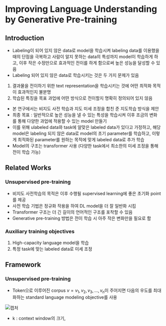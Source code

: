 # Improving Language Understanding by Generative Pre-training

## Introduction
- Labeling이 되어 있지 않은 data로 model을 학습시켜 labeling data를 이용했을 때의 단점을 극복하고 사람이 알지 못하는 data의 특성까지 model이 학습하게 하고, 이후 작은 수정만으로 효과적인 전이를 하게 함으로써 높은 성능을 달성할 수 있음 
- Labeling 되어 있지 않은 data로 학습시키는 것은 두 가지 문제가 있음
1. 결과물을 전이하기 위한 text representation을 학습시키는 것에 어떤 최적화 목적이 효과적인지 불분명
2. 학습된 특징을 목표 과업에 어떤 방식으로 전이할지 명확히 정의되어 있지 않음

- 본 연구에서는 비지도 사전 학습과 지도 미세 조정을 합친 준 지도학습 방식을 제안
- 최종 목표 : 일반적으로 높은 성능을 낼 수 있는 특성을 학습시켜 이후 조금의 변화를 통해 다양한 과업에 적용할 수 있는 model 만들기
- 이를 위해 ulabeled data와 task에 알맞은 labeled data가 있다고 가정하고, 해당 model은 labeling 되지 않은 data로 model의 초기 parameter를 학습하고, 이렇게 최적화된 parameter를 원하는 목적에 맞게 labeled data로 추가 학습
- Model의 구조는 transformer 사용 (다양한 task에서 최소한의 미세 조정을 통해 전이 학습 가능)

## Related Works

### Unsupervised pre-training
- 비지도 사전학습의 목적은 이후 수행될 supervised learning에 좋은 초기화 point를 제공
- 사전 학습 기법은 정규화 작용을 하여 DL model을 더 잘 일반화 시킴
- Transformer 구조는 더 긴 길이의 언어적인 구조를 포착할 수 있음
- Generative pre-training 방법은 전이 학습 시 아주 작은 변화만을 필요로 함

### Auxiliary training objectives

1. High-capacity language model을 학습
2. 특정 task에 맞는 labeled data로 미세 조정

## Framework

### Unsupervised pre-training
- Token으로 이루어진 corpus $v={v_1, v_2, v_3,...,v_n}$이 주어지면 다음의 우도를 최대화하는 standard language modeling objective를 사용

![캡처](https://user-images.githubusercontent.com/80622859/193550418-2f059dba-e204-43ee-8c69-16d4925b3eef.PNG)

- k : context window의 크기, 



